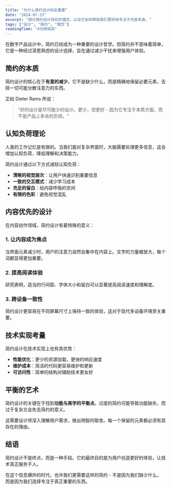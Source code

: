 ```yaml
---
title: "为什么简约设计如此重要"
date: "2024-07-23"
excerpt: "探讨简约设计背后的理念，以及它如何帮助我们更好地专注于内容本身。"
tags: ["设计", "简约", "理念"]
readingTime: "4分钟阅读"
---
```



在数字产品设计中，简约已经成为一种重要的设计哲学。但简约并不意味着简单，它是一种经过深思熟虑的设计选择，旨在通过减少干扰来增强用户体验。

## 简约的本质

简约设计的核心在于**有意的减少**。它不是缺少什么，而是精确地保留必要元素，去除一切可能分散注意力的东西。

正如 Dieter Rams 所说：

> "好的设计是尽可能少的设计。更少，但更好 - 因为它专注于本质方面，而不是产品上多余的负担。"

## 认知负荷理论

人类的工作记忆是有限的。当我们面对复杂界面时，大脑需要处理更多信息，这会增加认知负荷，降低理解和决策能力。

简约设计通过以下方式减轻认知负荷：

- **清晰的视觉层次**：让用户快速识别重要信息
- **一致的交互模式**：减少学习成本
- **充足的留白**：给内容呼吸的空间
- **有限的色彩**：避免视觉混乱

## 内容优先的设计

在内容创作领域，简约设计有着特殊的意义：

### 1. 让内容成为焦点

当界面元素减少时，用户的注意力自然会集中在内容上。文字的力量被放大，每个词都显得更加重要。

### 2. 提高阅读体验

研究表明，适当的行间距、字体大小和留白可以显著提高阅读速度和理解度。

### 3. 跨设备一致性

简约设计更容易在不同屏幕尺寸上保持一致的体验，这对于现代多设备环境至关重要。

## 技术实现考量

简约设计在技术实现上也有其优势：

- **性能优化**：更少的资源加载，更快的响应速度
- **维护成本**：简洁的代码更容易维护和更新
- **可访问性**：简单的结构对辅助技术更友好

## 平衡的艺术

简约设计的关键在于找到**功能与美学的平衡点**。过度的简约可能导致功能缺失，而过于复杂又会失去简约的意义。

这需要设计师深入理解用户需求，做出明智的取舍。每一个保留的元素都必须有其存在的理由。

## 结语

简约设计不是终点，而是一种手段。它的最终目的是为用户创造更好的体验，让技术真正服务于人。

在这个信息爆炸的时代，也许我们更需要这样的简约 - 不是因为我们缺少什么，而是因为我们选择专注于真正重要的东西。
